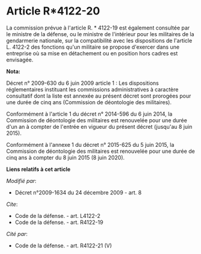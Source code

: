# Article R*4122-20

La commission prévue à l'article R. * 4122-19 est également consultée par le   ministre de la défense, ou le ministre de
l'intérieur pour les militaires de la gendarmerie nationale, sur la compatibilité avec les dispositions de l'article L.
4122-2 des fonctions qu'un militaire se propose d'exercer dans une entreprise où sa mise en détachement ou en position hors
cadres est envisagée.

**Nota:**

Décret n° 2009-630 du 6 juin 2009 article 1 : Les dispositions réglementaires instituant les commissions administratives à
caractère consultatif dont la liste est annexée au présent décret sont prorogées pour une durée de cinq ans (Commission de
déontologie des militaires).

Conformément à l'article 1 du décret n° 2014-596 du 6 juin 2014, la Commission de déontologie des militaires est renouvelée
pour une durée d'un an à compter de l'entrée en vigueur du présent décret (jusqu'au 8 juin 2015).

Conformément à l'annexe 1 du décret n° 2015-625 du 5 juin 2015, la Commission de déontologie des militaires est renouvelée
pour une durée de cinq ans à compter du 8 juin 2015 (8 juin 2020).

**Liens relatifs à cet article**

_Modifié par_:

  - Décret n°2009-1634 du 24 décembre 2009 - art. 8

_Cite_:

  - Code de la défense. - art. L4122-2
  - Code de la défense. - art. R4122-19

_Cité par_:

  - Code de la défense. - art. R4122-21 (V)
